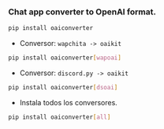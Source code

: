 ### Chat app converter to OpenAI format.

```bash
pip install oaiconverter
```

- Conversor: `wapchita -> oaikit`
```bash
pip install oaiconverter[wapoai]
```

- Conversor: `discord.py -> oaikit`
```bash
pip install oaiconverter[dsoai]
```

- Instala todos los conversores.
```bash
pip install oaiconverter[all]
```
